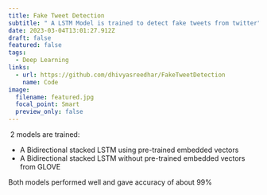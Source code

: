 ```yaml
---
title: Fake Tweet Detection
subtitle: " A LSTM Model is trained to detect fake tweets from twitter"
date: 2023-03-04T13:01:27.912Z
draft: false
featured: false
tags:
  - Deep Learning
links:
  - url: https://github.com/dhivyasreedhar/FakeTweetDetection
    name: Code
image:
  filename: featured.jpg
  focal_point: Smart
  preview_only: false
---
```

<!--StartFragment-->

 2 models are trained:

* A﻿ Bidirectional stacked LSTM using pre-trained embedded vectors
* A﻿ Bidirectional stacked LSTM  without pre-trained embedded vectors from GLOVE



B﻿oth models performed well and gave accuracy of about 99%

<!--EndFragment-->